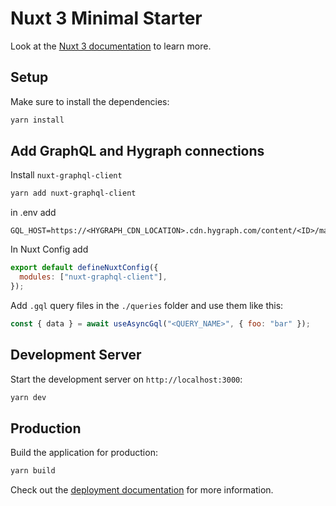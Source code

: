 # Nuxt 3 Minimal Starter

Look at the [Nuxt 3 documentation](https://nuxt.com/docs/getting-started/introduction) to learn more.

## Setup

Make sure to install the dependencies:

```bash
yarn install
```

## Add GraphQL and Hygraph connections

Install `nuxt-graphql-client`

```bash
yarn add nuxt-graphql-client
```

in .env add

```
GQL_HOST=https://<HYGRAPH_CDN_LOCATION>.cdn.hygraph.com/content/<ID>/master
```

In Nuxt Config add

```js
export default defineNuxtConfig({
  modules: ["nuxt-graphql-client"],
});
```

Add `.gql` query files in the `./queries` folder and use them like this:

```js
const { data } = await useAsyncGql("<QUERY_NAME>", { foo: "bar" });
```

## Development Server

Start the development server on `http://localhost:3000`:

```bash
yarn dev
```

## Production

Build the application for production:

```bash
yarn build
```

Check out the [deployment documentation](https://nuxt.com/docs/getting-started/deployment) for more information.
